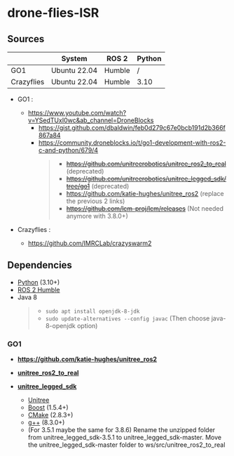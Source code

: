 # drone-flies-ISR

## Sources

| | System | ROS 2 | Python |
| ------- | ------- | ------- | ------ |
| GO1 | Ubuntu 22.04 | Humble | / |
| Crazyflies | Ubuntu 22.04 | Humble | 3.10 |

- GO1 :
  - https://www.youtube.com/watch?v=YSedTUxI0wc&ab_channel=DroneBlocks
    - https://gist.github.com/dbaldwin/feb0d279c67e0bcb191d2b366f867a84
    - https://community.droneblocks.io/t/go1-development-with-ros2-c-and-python/679/4
      > - ~~https://github.com/unitreerobotics/unitree_ros2_to_real~~ (deprecated)
      > - ~~https://github.com/unitreerobotics/unitree_legged_sdk/tree/go1~~ (deprecated)
      > - https://github.com/katie-hughes/unitree_ros2 (replace the previous 2 links)
      > - ~~https://github.com/lcm-proj/lcm/releases~~ (Not needed anymore with 3.8.0+)

- Crazyflies :
  - https://github.com/IMRCLab/crazyswarm2

## Dependencies

- [Python](https://www.python.org/) (3.10+)
- [ROS 2 Humble](https://docs.ros.org/en/humble/index.html)
- Java 8
  > - `sudo apt install openjdk-8-jdk`
  > - `sudo update-alternatives --config javac`
  > (Then choose java-8-openjdk option)

### GO1
- **https://github.com/katie-hughes/unitree_ros2**

- [**unitree_ros2_to_real**](https://github.com/unitreerobotics/unitree_ros2_to_real)
- [**unitree_legged_sdk**](https://github.com/unitreerobotics/unitree_legged_sdk/tree/go1)
  - [Unitree](https://www.unitree.com/download) 
  - [Boost](https://www.boost.org) (1.5.4+)
  - [CMake](https://www.cmake.org) (2.8.3+)
  - [g++](https://gcc.gnu.org) (8.3.0+)
  - (For 3.5.1 maybe the same for 3.8.6) Rename the unzipped folder from unitree_legged_sdk-3.5.1 to unitree_legged_sdk-master.
    Move the unitree_legged_sdk-master folder to ws/src/unitree_ros2_to_real
